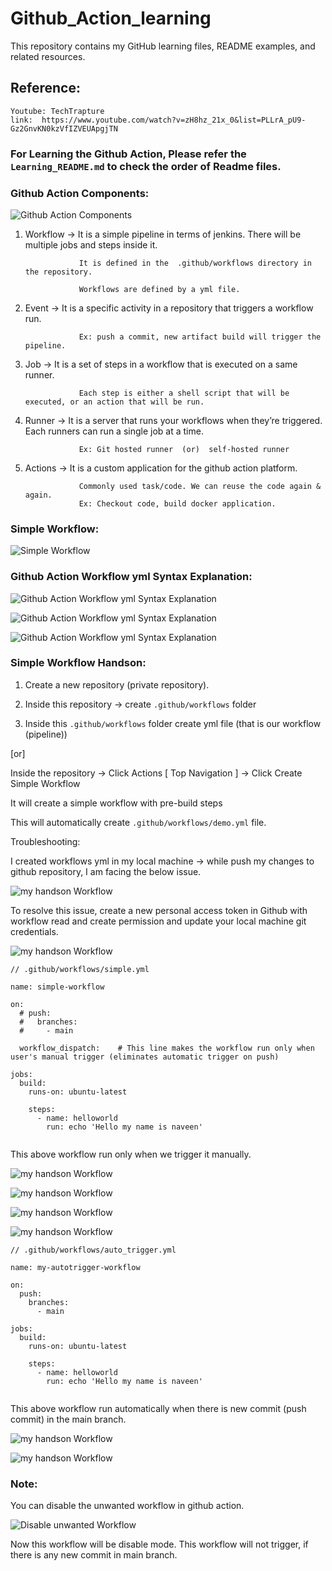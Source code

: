 # Github_Action_learning
This repository contains my GitHub learning files, README examples, and related resources.

## Reference:

```
Youtube: TechTrapture
link:  https://www.youtube.com/watch?v=zH8hz_21x_0&list=PLLrA_pU9-Gz2GnvKN0kzVfIZVEUApgjTN
```


### For Learning the Github Action, Please refer the `Learning_README.md` to check the order of Readme files.


### Github Action Components:

![Github Action Components](./images/github_action_components.png)


1. Workflow     →  It is a simple pipeline in terms of jenkins. There will be multiple jobs and steps inside it.

                   It is defined in the  .github/workflows directory in the repository.

                   Workflows are defined by a yml file. 

2. Event        →  It is a specific activity in a repository that triggers a workflow run.

                   Ex: push a commit, new artifact build will trigger the pipeline.


3. Job          →  It is a set of steps in  a workflow that is executed on a same runner.

                   Each step is either a shell script that will be executed, or an action that will be run.


4. Runner       →  It is a server that runs your workflows when they’re triggered. Each runners can run a single job at a time.

                   Ex: Git hosted runner  (or)  self-hosted runner

5. Actions      →  It is a custom application for the github action platform.

                   Commonly used task/code. We can reuse the code again & again.
                   Ex: Checkout code, build docker application.



### Simple Workflow:

![Simple Workflow](./images/Simple%20Workflow.png)



### Github Action Workflow yml Syntax Explanation:

![Github Action Workflow yml Syntax Explanation](./images/Workflow%20Syntax%20Explanation.png)


![Github Action Workflow yml Syntax Explanation](./images/Workflow%20Syntax%20Explanation1.png)


![Github Action Workflow yml Syntax Explanation](./images/Workflow%20Syntax%20Explanation2.png)


### Simple Workflow Handson:

1. Create a new repository (private repository).

2. Inside this repository  →  create `.github/workflows`  folder  

3. Inside this  `.github/workflows` folder create yml file (that is our workflow (pipeline))

[or]

Inside the repository → Click Actions [ Top Navigation ]  →  Click Create Simple Workflow 

 It will create a simple workflow with pre-build steps 

This will automatically create `.github/workflows/demo.yml` file.

Troubleshooting:

I created workflows yml in my local machine → while push my changes to github repository, I am facing the below issue.


![my handson Workflow](./images/Troubleshooting1.png)


To resolve this issue, create a new personal access token in Github with workflow read and create permission and update your local machine git credentials.


![my handson Workflow](./images/Troubleshooting2.png)



```
// .github/workflows/simple.yml

name: simple-workflow

on:
  # push:
  #   branches:
  #     - main

  workflow_dispatch:    # This line makes the workflow run only when user's manual trigger (eliminates automatic trigger on push)

jobs:
  build:
    runs-on: ubuntu-latest
    
    steps:
      - name: helloworld
        run: echo 'Hello my name is naveen'


```

This above workflow run only when we trigger it manually.


![my handson Workflow](./images/simple1.png)


![my handson Workflow](./images/simple2.png)


![my handson Workflow](./images/simple3.png)


![my handson Workflow](./images/simple4.png)


```
// .github/workflows/auto_trigger.yml

name: my-autotrigger-workflow

on:
  push:
    branches:
      - main

jobs:
  build:
    runs-on: ubuntu-latest
    
    steps:
      - name: helloworld
        run: echo 'Hello my name is naveen'


```

This above workflow run automatically when there is new commit (push commit) in the main branch.


![my handson Workflow](./images/autotrigger1.png)


![my handson Workflow](./images/autotrigger2.png)


### Note:

You can disable the unwanted workflow in github action.


![Disable unwanted Workflow](./images/disable_unwanted_workflow.png)


Now this workflow will be disable mode. This workflow will not trigger, if there is any new commit in main branch.
